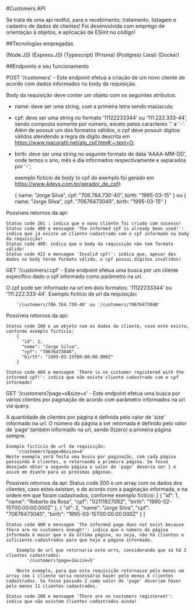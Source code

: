 #Customers API

Se trata de uma api restful, para o recebimento, tratamento, listagem e cadastro de dados de clientes! Foi desenvolvida com emprego de orientação à objetos, e aplicação de ESlint no código!

##Tecnologias empregadas

(Node.JS) (Express.JS) (Typescript) (Prisma) (Postgres) (Jest) (Docker)

##Endpoints e seu funcionamento


POST '/customers' - Este endpoint efetua a criação de um novo cliente de acordo com dados informados no body da requisição.

Body da requisição deve conter um objeto com os seguintes atributos:

- name: deve ser uma string, com a primeira letra sendo maiúscula;
- cpf: deve ser uma string no formato '11122233344' ou '111.222.333-44', sendo composta somente por número, exceto pelos caracteres '.' e '-'. Além de possuir um dos formatos válidos, o cpf deve possuir dígitos válidos atendendo a regra de dígito descrita em https://www.macoratti.net/alg_cpf.htm#:~:text=O;
- birth: deve ser uma string no seguinte formato de data 'AAAA-MM-DD', onde temos o ano, mês e dia informados respectivamente e separados por '-';

	exemplo fictício de body (o cpf do exemplo foi gerado em https://www.4devs.com.br/gerador_de_cpf):
	
	
	{
		  name: "Jorge Silva",
		  cpf: "706.764.730-40",
		  birth: "1995-03-15"
	}
		ou
	{
		  name: "Jorge Silva",
		  cpf: "70676473040",
		  birth: "1995-03-15"
	}
	
Possíveis retornos da api:

	Status code 201 : indica que o novo cliente foi criado com sucesso!
	Status code 409 e mensagem 'The informed cpf is already been used!': indica que já existe um cliente cadastrado com o cpf informado no body da requisição!
	Status code 400: indica que o body da requisição não tem formato válido!
	Status code 422 e mensagem 'Invalid cpf!': indica que, apesar dos dados no body terem formato válido, o cpf possui dígitos inválidos!

GET '/customers/:cpf' - Este endpoint efetua uma busca por um cliente específico dado o cpf informado como parâmetro na url.

O cpf pode ser informado na url em dois formatos: '11122233344' ou '111.222.333-44'.
	Exemplo fictício de url da requisição:  
	
		'/customers/706.764.730-40' ou '/customers/70676473040'
		
Possíveis retornos da api:

	Status code 200 e um objeto com os dados do cliente, caso este exista, conforme exemplo fictício:
		{
		  "id": 1,
		  "name": "Jorge Silva",
		  "cpf": "70676473040",
		  "birth": "1995-03-15T00:00:00.000Z"
		}
	
	Status code 404 e mensagem 'There is no customer registered with the informed cpf!': indica que não existe cliente cadastrado com o cpf informado!

GET '/customers?page=x&size=x' - Este endpoint efetua uma busca por vários clientes por paginação de acordo com parâmetro informados na url via query. 

A quantidade de clientes por página é definida pelo valor de 'size' informado na url. O número da página a ser retornada é definido pelo valor de 'page' também informado na url, sendo 0(zero) a primeira página sempre.
 
	Exemplo fictício de url da requisição: 
		'/customers?page=0&size=4'
	Neste exemplo será feita uma busca por paginação, com cada página possuindo 4 clientes, e retornando a primeira página. Se fosse desejado obter a segunda página o valor de 'page' deveria ser 1 e assim em diante para as próximas páginas.
	
Possíveis retornos da api:
	Status code 200 e um array com os dados dos clientes, caso estes existam, e de acordo com a paginação informada, e na ordem em que foram cadastrados, conforme exemplo fictício:
	[
		  {
		    "id": 1,
		    "name": "Roberto da Rosa",
		    "cpf": "02111927082",
		    "birth": "1990-02-15T00:00:00.000Z"
		  },
		  {
		    "id": 2,
		    "name": "Jorge Silva",
		    "cpf": "70676473040",
		    "birth": "1995-03-15T00:00:00.000Z"
		  }
	]
	
	Status code 400 e mensagem 'The informed page does not exist because there are no customers enough!': indica que o número da página informada é maior que o da última página, ou seja, não há clientes o suficiente cadastrados para que haja a página informada.
	
		Exemplo de url que retornaria este erro, considerando que só há 2 clientes cadastrados:
			'/customers?page=1&size=5'
			
		Neste exemplo, para que esta requisição retornasse pelo menos um array com 1 cliente seria necessário haver pelo menos 6 clientes cadastrados. Se fosse passado 2 como valor de 'page' deveriam haver pelo menos 11 clientes cadastrados.
	
	Status code 200 e mensagem 'There are no customers registered!': indica que não existem clientes cadastrados ainda!
